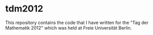 # tdm2012
This repository contains the code that I have written for the "Tag der Mathematik 2012" which was held at Freie Universität Berlin.



